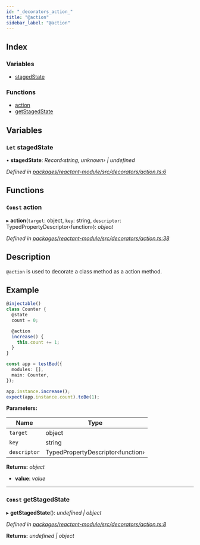 ```yaml
---
id: "_decorators_action_"
title: "@action"
sidebar_label: "@action"
---
```


## Index

### Variables

* [stagedState](_decorators_action_.md#let-stagedstate)

### Functions

* [action](_decorators_action_.md#const-action)
* [getStagedState](_decorators_action_.md#const-getstagedstate)

## Variables

### `Let` stagedState

• **stagedState**: *Record‹string, unknown› | undefined*

*Defined in [packages/reactant-module/src/decorators/action.ts:6](https://github.com/unadlib/reactant/blob/fbc06fd/packages/reactant-module/src/decorators/action.ts#L6)*

## Functions

### `Const` action

▸ **action**(`target`: object, `key`: string, `descriptor`: TypedPropertyDescriptor‹function›): *object*

*Defined in [packages/reactant-module/src/decorators/action.ts:38](https://github.com/unadlib/reactant/blob/fbc06fd/packages/reactant-module/src/decorators/action.ts#L38)*

## Description

`@action` is used to decorate a class method as a action method.

## Example

```ts
@injectable()
class Counter {
  @state
  count = 0;

  @action
  increase() {
    this.count += 1;
  }
}

const app = testBed({
  modules: [],
  main: Counter,
});

app.instance.increase();
expect(app.instance.count).toBe(1);
```

**Parameters:**

Name | Type |
------ | ------ |
`target` | object |
`key` | string |
`descriptor` | TypedPropertyDescriptor‹function› |

**Returns:** *object*

* **value**: *value*

___

### `Const` getStagedState

▸ **getStagedState**(): *undefined | object*

*Defined in [packages/reactant-module/src/decorators/action.ts:8](https://github.com/unadlib/reactant/blob/fbc06fd/packages/reactant-module/src/decorators/action.ts#L8)*

**Returns:** *undefined | object*
